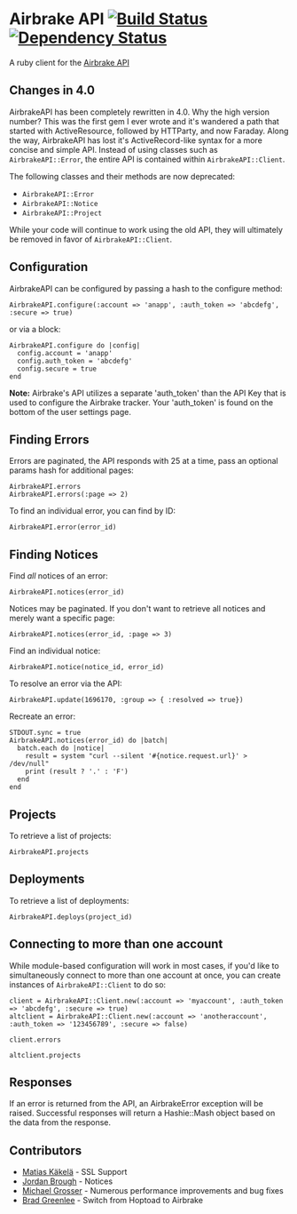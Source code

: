 # Airbrake API [![Build Status](https://secure.travis-ci.org/stve/airbrake-api.png?branch=master)][travis] [![Dependency Status](https://gemnasium.com/stve/airbrake-api.png?travis)][gemnasium]

[travis]: http://travis-ci.org/stve/airbrake-api
[gemnasium]: https://gemnasium.com/stve/airbrake-api

A ruby client for the [Airbrake API](http://help.airbrake.io/kb/api-2/api-overview)

## Changes in 4.0

AirbrakeAPI has been completely rewritten in 4.0.  Why the high version number?
This was the first gem I ever wrote and it's wandered a path that started with
ActiveResource, followed by HTTParty, and now Faraday.  Along the way, AirbrakeAPI
has lost it's ActiveRecord-like syntax for a more concise and simple API.  Instead
of using classes such as `AirbrakeAPI::Error`, the entire API is contained within
`AirbrakeAPI::Client`.

The following classes and their methods are now deprecated:

* `AirbrakeAPI::Error`
* `AirbrakeAPI::Notice`
* `AirbrakeAPI::Project`

While your code will continue to work using the old API, they will ultimately be removed in favor of `AirbrakeAPI::Client`.

## Configuration

AirbrakeAPI can be configured by passing a hash to the configure method:

    AirbrakeAPI.configure(:account => 'anapp', :auth_token => 'abcdefg', :secure => true)

or via a block:

    AirbrakeAPI.configure do |config|
      config.account = 'anapp'
      config.auth_token = 'abcdefg'
      config.secure = true
    end

**Note:**  Airbrake's API utilizes a separate 'auth_token' than the API Key that is used to configure the Airbrake tracker.  Your 'auth_token' is found on the bottom of the user settings page.

## Finding Errors

Errors are paginated, the API responds with 25 at a time, pass an optional params hash for additional pages:

    AirbrakeAPI.errors
    AirbrakeAPI.errors(:page => 2)

To find an individual error, you can find by ID:

    AirbrakeAPI.error(error_id)


## Finding Notices

Find *all* notices of an error:

    AirbrakeAPI.notices(error_id)

Notices may be paginated.  If you don't want to retrieve all notices and merely want a specific page:

    AirbrakeAPI.notices(error_id, :page => 3)

Find an individual notice:

    AirbrakeAPI.notice(notice_id, error_id)

To resolve an error via the API:

    AirbrakeAPI.update(1696170, :group => { :resolved => true})

Recreate an error:

    STDOUT.sync = true
    AirbrakeAPI.notices(error_id) do |batch|
      batch.each do |notice|
        result = system "curl --silent '#{notice.request.url}' > /dev/null"
        print (result ? '.' : 'F')
      end
    end

## Projects

To retrieve a list of projects:

    AirbrakeAPI.projects

## Deployments

To retrieve a list of deployments:

    AirbrakeAPI.deploys(project_id)

## Connecting to more than one account

While module-based configuration will work in most cases, if you'd like to simultaneously connect to more than one account at once, you can create instances of `AirbrakeAPI::Client` to do so:

    client = AirbrakeAPI::Client.new(:account => 'myaccount', :auth_token => 'abcdefg', :secure => true)
    altclient = AirbrakeAPI::Client.new(:account => 'anotheraccount', :auth_token => '123456789', :secure => false)

    client.errors

    altclient.projects

## Responses

If an error is returned from the API, an AirbrakeError exception will be raised.  Successful responses will return a Hashie::Mash object based on the data from the response.

## Contributors

* [Matias Käkelä](https://github.com/massive) - SSL Support
* [Jordan Brough](https://github.com/jordan-brough) - Notices
* [Michael Grosser](https://github.com/grosser) - Numerous performance improvements and bug fixes
* [Brad Greenlee](https://github.com/bgreenlee) - Switch from Hoptoad to Airbrake
